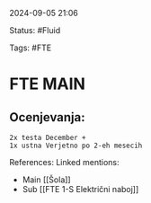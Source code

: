 2024-09-05 21:06

Status: #Fluid 

Tags: #FTE

# FTE MAIN
## Ocenjevanja:
	2x testa December + 
	1x ustna Verjetno po 2-eh mesecih




References:
Linked mentions:
- Main [[Šola]]
- Sub   [[FTE 1-S Električni naboj]] 

